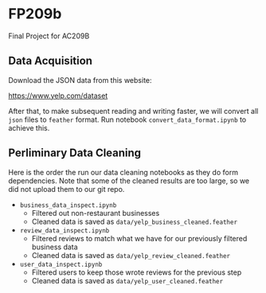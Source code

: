 # FP209b

Final Project for AC209B

## Data Acquisition

Download the JSON data from this website:

https://www.yelp.com/dataset

After that, to make subsequent reading and writing faster, we will convert all `json` files to `feather` format. Run notebook `convert_data_format.ipynb` to achieve this.

## Perliminary Data Cleaning

Here is the order the run our data cleaning notebooks as they do form dependencies. Note that some of the cleaned results are too large, so we did not upload them to our git repo.

- `business_data_inspect.ipynb`
    - Filtered out non-restaurant businesses
    - Cleaned data is saved as `data/yelp_business_cleaned.feather`
- `review_data_inspect.ipynb`
    - Filtered reviews to match what we have for our previously filtered business data
    - Cleaned data is saved as `data/yelp_review_cleaned.feather`
- `user_data_inspect.ipynb`
    - Filtered users to keep those wrote reviews for the previous step
    - Cleaned data is saved as `data/yelp_user_cleaned.feather`
